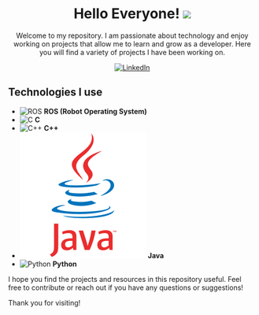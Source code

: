<div align="center">

# Hello Everyone! <img src="https://media.giphy.com/media/hvRJCLFzcasrR4ia7z/giphy.gif" width="30px">

Welcome to my repository. I am passionate about technology and enjoy working on projects that allow me to learn and grow as a developer. Here you will find a variety of projects I have been working on.

[![LinkedIn](https://img.shields.io/badge/LinkedIn-0077B5?style=for-the-badge&logo=linkedin&logoColor=white)](https://www.linkedin.com/in/your-linkedin-profile/)

</div>

## Technologies I use

- ![ROS](https://img.shields.io/badge/ROS-22314E?style=for-the-badge&logo=ros&logoColor=white) **ROS (Robot Operating System)**
- ![C](https://img.shields.io/badge/C-A8B9CC?style=for-the-badge&logo=c&logoColor=white) **C**
- ![C++](https://img.shields.io/badge/C++-00599C?style=for-the-badge&logo=c%2B%2B&logoColor=white) **C++**
- ![Java](https://raw.githubusercontent.com/devicons/devicon/6910f0503efdd315c8f9b858234310c06e04d9c0/icons/java/java-original-wordmark.svg) **Java**
- ![Python](https://img.shields.io/badge/Python-3776AB?style=for-the-badge&logo=python&logoColor=white) **Python**

I hope you find the projects and resources in this repository useful. Feel free to contribute or reach out if you have any questions or suggestions!

Thank you for visiting!

